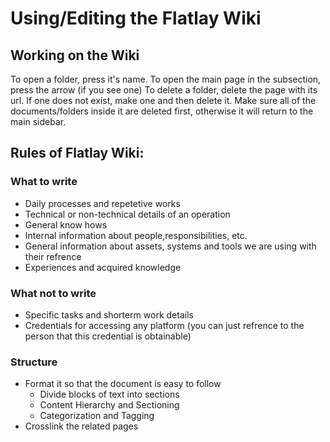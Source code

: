 <!-- SUBTITLE: General Rules and Guidelines for the Flatlay Wiki -->

# Using/Editing the Flatlay Wiki
## Working on the Wiki
To open a folder, press it's name. To open the main page in the subsection, press the arrow (if you see one)
To delete a folder, delete the page with its url. If one does not exist, make one and then delete it. Make sure all of the documents/folders inside it are deleted first, otherwise it will return to the main sidebar.
## Rules of Flatlay Wiki:
### What to write
* Daily processes and repetetive works
* Technical or non-technical details of an operation
* General know hows
* Internal information about people,responsibilities, etc.
* General information about assets, systems and tools we are using with their refrence
* Experiences and acquired knowledge
### What not to write
* Specific tasks and shorterm work details
* Credentials for accessing any platform (you can just refrence to the person that this credential is obtainable)
### Structure
* Format it so that the document is easy to follow
	* Divide blocks of text into sections
	* Content Hierarchy and Sectioning
	* Categorization and Tagging
* Crosslink the related pages

